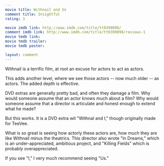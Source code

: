```yaml
---
movie title: Withnail and Us
comment title: Insightful
rating: 3

movie imdb link: http://www.imdb.com/title/tt0399898/
comment imdb link: http://www.imdb.com/title/tt0399898/reviews-1
movie tmdb link: 
movie tmdb trailer: 
movie tmdb poster: 

layout: comment
---
```


Withnail is a terrific film, at root an excuse for actors to act as actors.

This adds another level, where we see those actors -- now much older -- as actors. The added depth is effective.

DVD extras are generally pretty bad, and often they damage a film. Why would someone assume that an actor knows much about a film? Why would someone assume that a director is articulate and honest enough to extend what he made?

But this works. It is a DVD extra wit "Withnal and I," though originally made for TeeVee.

What is so great is seeing how actorly these actors are, how much they are like Withnail minus the theatrics. This director also wrote "In Dreams," which is an under-appreciated, ambitious project, and "Killing Fields" which is probably overappreciated.

If you see "I," I very much recommend seeing "Us."